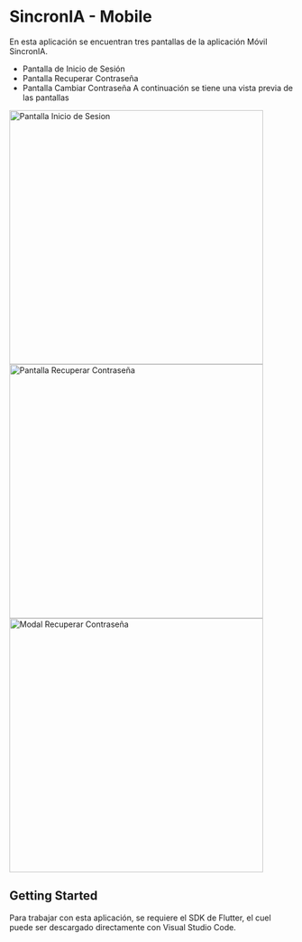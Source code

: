 # SincronIA - Mobile

En esta aplicación se encuentran tres pantallas de la aplicación Móvil SincronIA.

- Pantalla de Inicio de Sesión
- Pantalla Recuperar Contraseña
- Pantalla Cambiar Contraseña
A continuación se tiene una vista previa de las pantallas

<img src="https://github.com/user-attachments/assets/d874fedc-e820-4622-933b-c387061ac631" alt="Pantalla Inicio de Sesion" width="450"/>
<img src="https://github.com/user-attachments/assets/21bce36a-e841-4081-af31-596bf33a7255" alt="Pantalla Recuperar Contraseña" width="450"/>
<img src="https://github.com/user-attachments/assets/d874fedc-e820-4622-933b-c387061ac631" alt="Modal Recuperar Contraseña" width="450"/>

## Getting Started
Para trabajar con esta aplicación, se requiere el SDK de Flutter, el cuel puede ser descargado directamente con Visual Studio Code.
